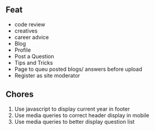 ## Feat
- code review
- creatives 
- career advice
- Blog
- Profile
- Post a Question
- Tips and Tricks
- Page to queu posted blogs/ answers before upload
- Register as site moderator


## Chores
1. Use javascript to display current year in footer
2. Use media queries to correct header display in mobile 
3. Use media queries to better display question list